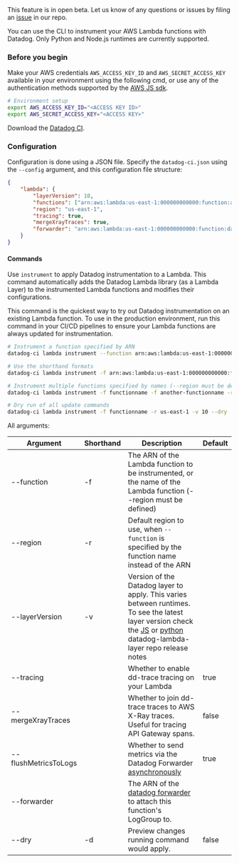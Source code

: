 <div class="alert alert-warning">
This feature is in open beta. Let us know of any questions or issues by filing an <a href="https://github.com/DataDog/datadog-ci/issues">issue</a> in our repo.
</div>

You can use the CLI to instrument your AWS Lambda functions with Datadog. Only Python and Node.js runtimes are currently supported.

### Before you begin

Make your AWS credentials `AWS_ACCESS_KEY_ID` and `AWS_SECRET_ACCESS_KEY` available in your environment using the following cmd, or use any of the authentication methods supported by the [AWS JS sdk][1].

```bash
# Environment setup
export AWS_ACCESS_KEY_ID="<ACCESS KEY ID>"
export AWS_SECRET_ACCESS_KEY="<ACCESS KEY>"
```

Download the [Datadog CI][2].

### Configuration

Configuration is done using a JSON file. Specify the `datadog-ci.json` using the `--config` argument, and this configuration file structure:

```json
{
    "lambda": {
        "layerVersion": 10,
        "functions": ["arn:aws:lambda:us-east-1:000000000000:function:autoinstrument"],
        "region": "us-east-1",
        "tracing": true,
        "mergeXrayTraces": true,
        "forwarder": "arn:aws:lambda:us-east-1:000000000000:function:datadog-forwarder"
    }
}
```

#### Commands

Use `instrument` to apply Datadog instrumentation to a Lambda. This command automatically adds the Datadog Lambda library (as a Lambda Layer) to the instrumented Lambda functions and modifies their configurations. 

This command is the quickest way to try out Datadog instrumentation on an existing Lambda function. To use in the production environment, run this command in your CI/CD pipelines to ensure your Lambda functions are always updated for instrumentation.

```bash
# Instrument a function specified by ARN
datadog-ci lambda instrument --function arn:aws:lambda:us-east-1:000000000000:function:functionname --layerVersion 10

# Use the shorthand formats
datadog-ci lambda instrument -f arn:aws:lambda:us-east-1:000000000000:function:functionname -v 10

# Instrument multiple functions specified by names (--region must be defined)
datadog-ci lambda instrument -f functionname -f another-functionname -r us-east-1 -v 10

# Dry run of all update commands
datadog-ci lambda instrument -f functionname -r us-east-1 -v 10 --dry
```

All arguments:

| Argument | Shorthand | Description | Default |
| -------- | --------- | ----------- | ------- |
| --function | -f | The ARN of the Lambda function to be instrumented, or the name of the Lambda function (--region must be defined) | |
| --region | -r | Default region to use, when `--function` is specified by the function name instead of the ARN | |
| --layerVersion | -v | Version of the Datadog layer to apply. This varies between runtimes. To see the latest layer version check the [JS][3] or [python][4] datadog-lambda-layer repo release notes | |
| --tracing |  | Whether to enable dd-trace tracing on your Lambda | true |
| --mergeXrayTraces | | Whether to join dd-trace traces to AWS X-Ray traces. Useful for tracing API Gateway spans. | false |
| --flushMetricsToLogs | | Whether to send metrics via the Datadog Forwarder [asynchronously](https://docs.datadoghq.com/serverless/custom_metrics?tab=python#enabling-asynchronous-custom-metrics) | true |
| --forwarder | | The ARN of the [datadog forwarder](https://docs.datadoghq.com/serverless/forwarder/) to attach this function's LogGroup to. | |
| --dry | -d | Preview changes running command would apply. | false |

[1]: https://docs.aws.amazon.com/sdk-for-javascript/v2/developer-guide/setting-credentials-node.html
[2]: https://github.com/DataDog/datadog-ci
[3]: https://github.com/DataDog/datadog-lambda-layer-js/releases
[4]: https://github.com/DataDog/datadog-lambda-layer-python/releases
